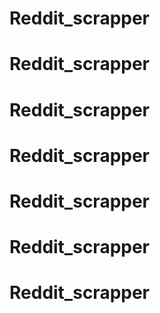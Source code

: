 # Reddit_scrapper
# Reddit_scrapper
# Reddit_scrapper
# Reddit_scrapper
# Reddit_scrapper
# Reddit_scrapper
# Reddit_scrapper
